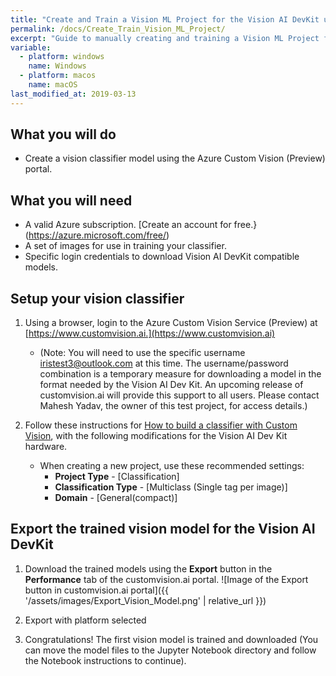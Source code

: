 ```yaml
---
title: "Create and Train a Vision ML Project for the Vision AI DevKit using Azure services"
permalink: /docs/Create_Train_Vision_ML_Project/
excerpt: "Guide to manually creating and training a Vision ML Project for the Vision AI DevKit using Azure services"
variable:
  - platform: windows
    name: Windows
  - platform: macos
    name: macOS
last_modified_at: 2019-03-13
---
```

## What you will do
* Create a vision classifier model using the Azure Custom Vision (Preview) portal.

## What you will need
* A valid Azure subscription. [Create an account for free.}(https://azure.microsoft.com/free/)
* A set of images for use in training your classifier.
* Specific login credentials to download Vision AI DevKit compatible models. 

## Setup your vision classifier
1. Using a browser, login to the Azure Custom Vision Service (Preview) at [https://www.customvision.ai.](https://www.customvision.ai)
    - (Note: You will need to use the specific username iristest3@outlook.com at this time. The username/password combination is a temporary measure for downloading a model in the format needed by the Vision AI Dev Kit. An upcoming release of customvision.ai will provide this support to all users. Please contact Mahesh Yadav, the owner of this test project, for access details.)

2. Follow these instructions for [How to build a classifier with Custom Vision](https://docs.microsoft.com/en-us/azure/cognitive-services/custom-vision-service/getting-started-build-a-classifier), with the following modifications for the Vision AI Dev Kit hardware.

    - When creating a new project, use these recommended settings:
         - **Project Type** - [Classification]
         - **Classification Type** -  [Multiclass (Single tag per image)]
         - **Domain** - [General(compact)] 

## Export the trained vision model for the Vision AI DevKit

1. Download the trained models using the **Export** button in the  **Performance** tab of the customvision.ai portal.
![Image of the Export button in customvision.ai portal]({{ '/assets/images/Export_Vision_Model.png' | relative_url }})

2. Export with platform selected

3. Congratulations! The first vision model is trained and downloaded
(You can move the model files to the Jupyter Notebook directory and follow the Notebook instructions to continue).
